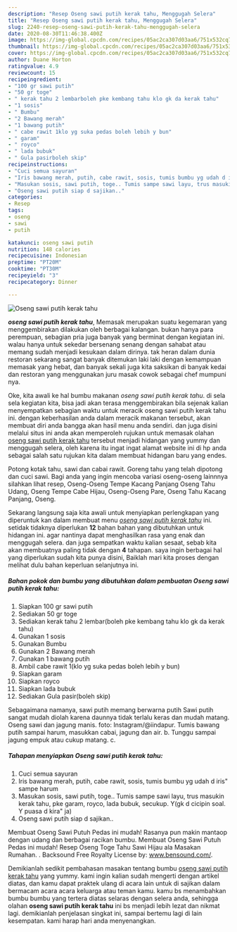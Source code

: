 ```yaml
---
description: "Resep Oseng sawi putih kerak tahu, Menggugah Selera"
title: "Resep Oseng sawi putih kerak tahu, Menggugah Selera"
slug: 2240-resep-oseng-sawi-putih-kerak-tahu-menggugah-selera
date: 2020-08-30T11:46:38.400Z
image: https://img-global.cpcdn.com/recipes/05ac2ca307d03aa6/751x532cq70/oseng-sawi-putih-kerak-tahu-foto-resep-utama.jpg
thumbnail: https://img-global.cpcdn.com/recipes/05ac2ca307d03aa6/751x532cq70/oseng-sawi-putih-kerak-tahu-foto-resep-utama.jpg
cover: https://img-global.cpcdn.com/recipes/05ac2ca307d03aa6/751x532cq70/oseng-sawi-putih-kerak-tahu-foto-resep-utama.jpg
author: Duane Horton
ratingvalue: 4.9
reviewcount: 15
recipeingredient:
- "100 gr sawi putih"
- "50 gr toge"
- " kerak tahu 2 lembarboleh pke kembang tahu klo gk da kerak tahu"
- "1 sosis"
- " Bumbu"
- "2 Bawang merah"
- "1 bawang putih"
- " cabe rawit 1klo yg suka pedas boleh lebih y bun"
- " garam"
- " royco"
- " lada bubuk"
- " Gula pasirboleh skip"
recipeinstructions:
- "Cuci semua sayuran"
- "Iris bawang merah, putih, cabe rawit, sosis, tumis bumbu yg udah d iris&#34; sampe harum"
- "Masukan sosis, sawi putih, toge.. Tumis sampe sawi layu, trus masukin kerak tahu, pke garam, royco, lada bubuk, secukup. Y(gk d cicipin soal. Y puasa d kira&#34; ja)"
- "Oseng sawi putih siap d sajikan.."
categories:
- Resep
tags:
- oseng
- sawi
- putih

katakunci: oseng sawi putih 
nutrition: 148 calories
recipecuisine: Indonesian
preptime: "PT20M"
cooktime: "PT30M"
recipeyield: "3"
recipecategory: Dinner

---
```



![Oseng sawi putih kerak tahu](https://img-global.cpcdn.com/recipes/05ac2ca307d03aa6/751x532cq70/oseng-sawi-putih-kerak-tahu-foto-resep-utama.jpg)

<b><i>oseng sawi putih kerak tahu</i></b>, Memasak merupakan suatu kegemaran yang menggembirakan dilakukan oleh berbagai kalangan. bukan hanya para perempuan, sebagian pria juga banyak yang berminat dengan kegiatan ini. walau hanya untuk sekedar bersenang senang dengan sahabat atau memang sudah menjadi kesukaan dalam dirinya. tak heran dalam dunia restoran sekarang sangat banyak ditemukan laki laki dengan kemampuan memasak yang hebat, dan banyak sekali juga kita saksikan di banyak kedai dan restoran yang menggunakan juru masak cowok sebagai chef mumpuni nya.

Oke, kita awali ke hal bumbu makanan <i>oseng sawi putih kerak tahu</i>. di sela sela kegiatan kita, bisa jadi akan terasa menggembirakan bila sejenak kalian menyempatkan sebagian waktu untuk meracik oseng sawi putih kerak tahu ini. dengan keberhasilan anda dalam meracik makanan tersebut, akan membuat diri anda bangga akan hasil menu anda sendiri. dan juga disini melalui situs ini anda akan memperoleh rujukan untuk memasak olahan <u>oseng sawi putih kerak tahu</u> tersebut menjadi hidangan yang yummy dan menggugah selera, oleh karena itu ingat ingat alamat website ini di hp anda sebagai salah satu rujukan kita dalam membuat hidangan baru yang endes.

Potong kotak tahu, sawi dan cabai rawit. Goreng tahu yang telah dipotong dan cuci sawi. Bagi anda yang ingin mencoba variasi oseng-oseng lainnnya silahkan lihat resep, Oseng-Oseng Tempe Kacang Panjang Oseng Tahu Udang, Oseng Tempe Cabe Hijau, Oseng-Oseng Pare, Oseng Tahu Kacang Panjang, Oseng.


Sekarang langsung saja kita awali untuk menyiapkan perlengkapan yang diperuntuk kan dalam membuat menu <u><i>oseng sawi putih kerak tahu</i></u> ini. setidak tidaknya diperlukan <b>12</b> bahan bahan yang dibutuhkan untuk hidangan ini. agar nantinya dapat menghasilkan rasa yang enak dan menggugah selera. dan juga sempatkan waktu kalian sesaat, sebab kita akan membuatnya paling tidak dengan <b>4</b> tahapan. saya ingin berbagai hal yang diperlukan sudah kita punya disini, Baiklah mari kita proses dengan melihat dulu bahan keperluan selanjutnya ini.

<!--inarticleads1-->

##### Bahan pokok dan bumbu yang dibutuhkan dalam pembuatan Oseng sawi putih kerak tahu:

1. Siapkan 100 gr sawi putih
1. Sediakan 50 gr toge
1. Sediakan  kerak tahu 2 lembar(boleh pke kembang tahu klo gk da kerak tahu)
1. Gunakan 1 sosis
1. Gunakan  Bumbu
1. Gunakan 2 Bawang merah
1. Gunakan 1 bawang putih
1. Ambil  cabe rawit 1(klo yg suka pedas boleh lebih y bun)
1. Siapkan  garam
1. Siapkan  royco
1. Siapkan  lada bubuk
1. Sediakan  Gula pasir(boleh skip)


Sebagaimana namanya, sawi putih memang berwarna putih Sawi putih sangat mudah diolah karena daunnya tidak terlalu keras dan mudah matang. Oseng sawi dan jagung manis. foto: Instagram/@iindapur. Tumis bawang putih sampai harum, masukkan cabai, jagung dan air. b. Tunggu sampai jagung empuk atau cukup matang. c. 

<!--inarticleads2-->

##### Tahapan menyiapkan Oseng sawi putih kerak tahu:

1. Cuci semua sayuran
1. Iris bawang merah, putih, cabe rawit, sosis, tumis bumbu yg udah d iris&#34; sampe harum
1. Masukan sosis, sawi putih, toge.. Tumis sampe sawi layu, trus masukin kerak tahu, pke garam, royco, lada bubuk, secukup. Y(gk d cicipin soal. Y puasa d kira&#34; ja)
1. Oseng sawi putih siap d sajikan..


Membuat Oseng Sawi Putuh Pedas ini mudah! Rasanya pun makin mantaop dengan udang dan berbagai racikan bumbu. Membuat Oseng Sawi Putuh Pedas ini mudah! Resep Oseng Toge Tahu Sawi Hijau ala Masakan Rumahan. . Backsound Free Royalty License by: www.bensound.com/. 

Demikianlah sedikit pembahasan masakan tentang bumbu <u>oseng sawi putih kerak tahu</u> yang yummy. kami ingin kalian sudah mengerti dengan artikel diatas, dan kamu dapat praktek ulang di acara lain untuk di sajikan dalam bermacam acara acara keluarga atau teman kamu. kamu bs menambahkan bumbu bumbu yang tertera diatas selaras dengan selera anda, sehingga olahan <b>oseng sawi putih kerak tahu</b> ini bs menjadi lebih lezat dan nikmat lagi. demikianlah penjelasan singkat ini, sampai bertemu lagi di lain kesempatan. kami harap hari anda menyenangkan.
